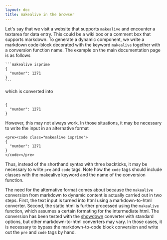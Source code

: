 ```yaml
---
layout: doc
title: makealive in the browser
---
```


Let\'s say that we visit a website that supports `makealive` and encounter a textarea
for data entry. This could be a wiki box or a comment box that supports markdown. 
To generate a dynamic component, we write a markdown code-block decorated
with the keyword `makealive` together with a conversion function name. The example
on the main documentation page is as follows

<pre><code>```makealive isprime 
{
  "number": 1271
}
```
</code></pre>

which is converted into

<pre><code class="makealive isprime">
{
  "number": 1271
}
</code></pre>

However, this may not always work. In those situations, it may be necessary
to write the input in an alternative format 

<pre><code>&lt;pre&gt;&lt;code class="makealive isprime"&gt;
{
  "number": 1271
}
&lt;/code&gt;&lt;/pre&gt;
</code></pre>

Thus, instead of the shorthand syntax with three backticks, it may be necessary 
to write `pre` and `code` tags. Note how the `code` tags should include classes with
the makealive keyword and the name of the conversion function.

The need for the alternative format comes about because the `makealive` conversion
from markdown to dynamic content is actually carried out in two steps. First, the 
text input is turned into html using a markdown-to-html converter. Second, the static
html is further processed using the `makealive` function, which assumes a certain 
formating for the intermediate html. The conversion has been tested with the 
[showdown](https://github.com/showdownjs/showdown) converter with standard options, 
but other markdown-to-html converters may vary. In those cases, it is necessary to
bypass the markdown-to-code block conversion and write out the `pre` and `code` 
tags by hand.



